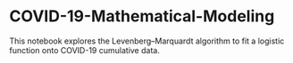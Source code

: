 # COVID-19-Mathematical-Modeling
This notebook explores the Levenberg–Marquardt algorithm to fit a logistic function onto COVID-19 cumulative data.

